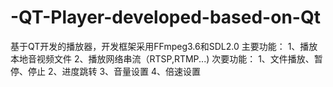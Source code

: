# -QT-Player-developed-based-on-Qt
基于QT开发的播放器，开发框架采用FFmpeg3.6和SDL2.0
主要功能：
1、播放本地音视频文件
2、播放网络串流（RTSP,RTMP...)
次要功能：
1、文件播放、暂停、停止
2、进度跳转
3、音量设置
4、倍速设置
